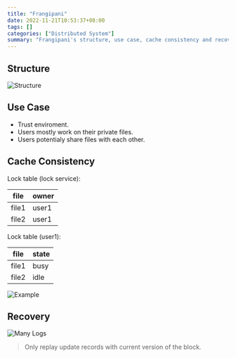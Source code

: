 ```yaml
---
title: "Frangipani"
date: 2022-11-21T10:53:37+08:00
tags: []
categories: ["Distributed System"]
summary: "Frangipani's structure, use case, cache consistency and recovery."
---
```


## Structure

![Structure](https://oos.axlis.cn/blog/ds/5.png)

## Use Case

* Trust enviroment.
* Users mostly work on their private files.
* Users potentialy share files with each other.

## Cache Consistency

Lock table (lock service):

| file  | owner |
| ----- | ----- |
| file1 | user1 |
| file2 | user1 |

Lock table (user1):

| file  | state |
| ----- | ----- |
| file1 | busy  |
| file2 | idle  |

![Example](https://oos.axlis.cn/blog/ds/6.png)

## Recovery

![Many Logs](https://oos.axlis.cn/blog/ds/7.png)

> Only replay update records with current version of the block.
